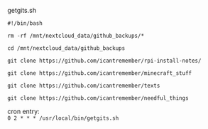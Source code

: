 getgits.sh  
```
#!/bin/bash

rm -rf /mnt/nextcloud_data/github_backups/*

cd /mnt/nextcloud_data/github_backups

git clone https://github.com/icantremember/rpi-install-notes/

git clone https://github.com/icantremember/minecraft_stuff
 
git clone https://github.com/icantremember/texts

git clone https://github.com/icantremember/needful_things
```

cron entry:  
```0 2 * * * /usr/local/bin/getgits.sh```
